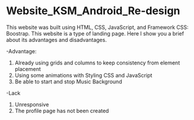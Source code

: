 # Website_KSM_Android_Re-design
This website was built using HTML, CSS, JavaScript, and Framework CSS: Boostrap. This website is a type of landing page. Here I show you a brief about its advantages and disadvantages.

-Advantage:
1. Already using grids and columns to keep consistency from element placement
2. Using some animations with Styling CSS and JavaScript
3. Be able to start and stop Music Background

-Lack
1. Unresponsive
2. The profile page has not been created
